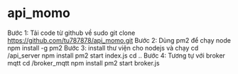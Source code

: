 # api_momo
Bước 1: Tải code từ github về
  sudo git clone https://github.com/tu787878/api_momo.git
Bước 2: Dùng pm2 để chạy node
  npm install -g pm2
Bước 3: install thư viện cho nodejs và chạy
  cd /api_server
  npm install
  pm2 start index.js
  cd ..
Bước 4: Tương tự với broker mqtt
  cd /broker_mqtt
  npm install
  pm2 start broker.js
  

